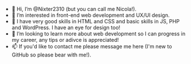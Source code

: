 - 👋 Hi, I’m @Nixter2310 (but you can call me Nicola!).
- 👀 I’m interested in front-end web development and UX/UI design.
- 🌱 I have very good skills in HTML and CSS and basic skills in JS, PHP and WordPress. I have an eye for design too! 
- 💞️ I’m looking to learn more about web development so I can progress in my career, any tips or adivce is appreciated!
- 📫 If you'd like to contact me please message me here (I'm new to GitHub so please bear with me!).

<!---
Nixter2310/Nixter2310 is a ✨ special ✨ repository because its `README.md` (this file) appears on your GitHub profile.
You can click the Preview link to take a look at your changes.
--->

